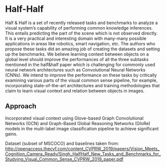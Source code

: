 # Half-Half

Half & Half is a set of recently released tasks and benchmarks to analyze a visual system’s capability of performing common knowledge inferences. This entails predicting the part of the scene which is not observed directly. It is a very practical and interesting domain with many-many possible applications in areas like robotics, smart navigation, etc. The authors who propose these tasks did an amazing job of creating the datasets and setting up the benchmarks. We believe learning context between objects on a global level should improve the performances of all the three subtasks mentioned in the half&half paper which is challenging for commonly used neural network architectures such as Convolutional Neural Networks (CNNs). We intend to improve the performance on these tasks by critically examining various parts of the visual common sense pipeline, for example, incorporating state-of-the-art architectures and training methodologies that claim to learn visual context and relation between objects in images.

## Approach
Incorporated visual context using Glove-based Graph Convolutional Networks (GCN) and Graph-Based Global Reasoning Networks (GloRe) models in the mulit-label image classification pipeline to achieve significant gains.

Dataset (subset of MSCOCO) and baselines taken from: http://openaccess.thecvf.com/content_CVPRW_2019/papers/Vision_Meets_Cognition_Camera_Ready/Singh_HalfHalf_New_Tasks_and_Benchmarks_for_Studying_Visual_Common_Sense_CVPRW_2019_paper.pdf
